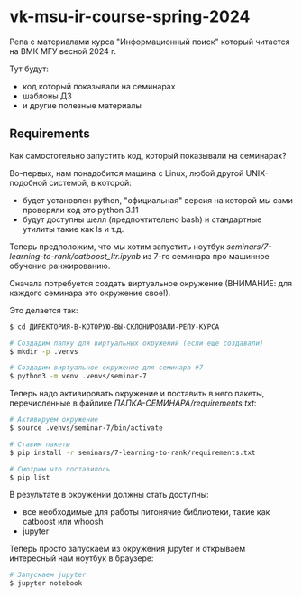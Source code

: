 # vk-msu-ir-course-spring-2024

Репа с материалами курса "Информационный поиск" который читается на ВМК МГУ весной 2024 г.

Тут будут:

- код который показывали на семинарах
- шаблоны ДЗ
- и другие полезные материалы

## Requirements

Как самостотельно запустить код, который показывали на семинарах?

Во-первых, нам понадобится машина с Linux, любой другой UNIX-подобной системой, в которой:

- будет установлен python, "официальная" версия на которой мы сами проверяли код это python 3.11
- будут доступны шелл (предпочтительно bash) и стандартные утилиты такие как ls и т.д.

Теперь предположим, что мы хотим запустить ноутбук _seminars/7-learning-to-rank/catboost_ltr.ipynb_ из 7-го семинара про машинное обучение ранжированию.

Сначала потребуется создать виртуальное окружение (ВНИМАНИЕ: для каждого семинара это окружение свое!).

Это делается так:

```bash
$ cd ДИРЕКТОРИЯ-В-КОТОРУЮ-ВЫ-СКЛОНИРОВАЛИ-РЕПУ-КУРСА

# Создадим папку для виртуальных окружений (если еще создавали)
$ mkdir -p .venvs

# Создадим виртуальное окружение для семинара #7
$ python3 -m venv .venvs/seminar-7
```

Теперь надо активировать окружение и поставить в него пакеты, перечисленные в файлике _ПАПКА-СЕМИНАРА/requirements.txt_:
```bash
# Активируем окружение
$ source .venvs/seminar-7/bin/activate

# Ставим пакеты
$ pip install -r seminars/7-learning-to-rank/requirements.txt

# Смотрим что поставилось
$ pip list
```

В результате в окружении должны стать доступны:

- все необходимые для работы питонячие библиотеки, такие как catboost или whoosh
- jupyter

Теперь просто запускаем из окружения jupyter и открываем интересный нам ноутбук в браузере:
```bash
# Запускаем jupyter
$ jupyter notebook
```
